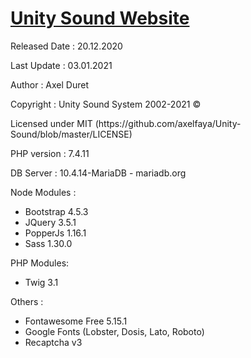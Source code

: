 <h1><a href="https://unitysound.ch">Unity Sound Website</a></h1>

<p>Released Date : 20.12.2020</p>
<p>Last Update : 03.01.2021</p>
<p>Author : Axel Duret</p>
<p>Copyright : Unity Sound System 2002-2021 &copy;</p>
<p>Licensed under MIT (https://github.com/axelfaya/Unity-Sound/blob/master/LICENSE)</p>

<p>PHP version : 7.4.11</p>
<p>DB Server : 10.4.14-MariaDB - mariadb.org</p>

Node Modules :

<ul>
<li>Bootstrap 4.5.3</li>
<li>JQuery 3.5.1</li>
<li>PopperJs 1.16.1</li>
<li>Sass 1.30.0</li>
</ul>

PHP Modules:

<ul>
<li>Twig 3.1</li>
</ul>

Others :

<ul>
<li>Fontawesome Free 5.15.1</li>
<li>Google Fonts (Lobster, Dosis, Lato, Roboto)</li>
<li>Recaptcha v3</li>
</ul>
